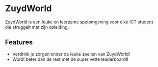 # ZuydWorld
ZuydWorld is een leuke en leerzame spelomgeving voor elke ICT student die struggelt met zijn opleiding.

## Features
- Verdrink je zorgen onder de leuke spellen van ZuydWorld!
- Wordt beter dan de rest met de super vette leaderboard!!
